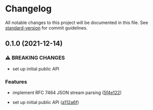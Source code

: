 # Changelog

All notable changes to this project will be documented in this file. See
[standard-version](https://github.com/conventional-changelog/standard-version)
for commit guidelines.

## 0.1.0 (2021-12-14)

### ⚠ BREAKING CHANGES

- set up initial public API

### Features

- implement RFC 7464 JSON stream parsing
  ([5f4e122](https://github.com/h4l/json_seq/commit/5f4e12218945cf31ec2e21ae2f109292c93e4036))

- set up initial public API
  ([a112a6f](https://github.com/h4l/json_seq/commit/a112a6f2b3970149b13d3274e91edcd389224217))
